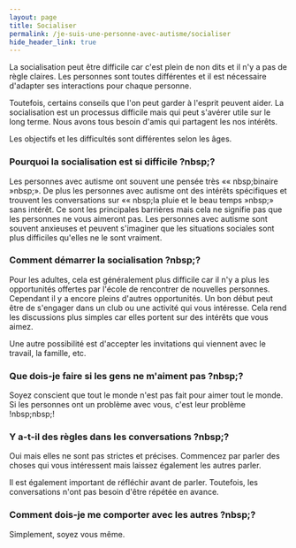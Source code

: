 ```yaml
---
layout: page
title: Socialiser
permalink: /je-suis-une-personne-avec-autisme/socialiser
hide_header_link: true
---
```


La socialisation peut être difficile car c'est plein de non dits et
il n'y a pas de règle claires.
Les personnes sont toutes différentes et il est nécessaire d'adapter ses interactions pour chaque personne.

Toutefois, certains conseils que l'on peut garder à l'esprit peuvent aider.
La socialisation est un processus difficile mais qui peut s'avérer utile sur le long terme. Nous avons tous besoin d'amis qui partagent les nos intérêts.

Les objectifs et les difficultés sont différentes selon les âges.


### Pourquoi la socialisation est si difficile ?nbsp;?

Les personnes avec autisme ont souvent une pensée très «« nbsp;binaire »nbsp;». De plus les personnes avec autisme ont des intérêts spécifiques et trouvent les conversations
sur «« nbsp;la pluie et le beau temps »nbsp;» sans intérêt.
Ce sont les principales barrières mais cela ne signifie pas que les personnes ne vous aimeront pas.
Les personnes avec autisme sont souvent anxieuses et peuvent s'imaginer que les
situations sociales sont plus difficiles qu'elles ne le sont vraiment.

### Comment démarrer la socialisation ?nbsp;?

Pour les adultes, cela est généralement plus difficile car il n'y a plus les opportunités
offertes par l'école de rencontrer de nouvelles personnes.
Cependant il y a encore pleins d'autres opportunités.
Un bon début peut être de s'engager dans un club ou une activité qui vous intéresse.
Cela rend les discussions plus simples car elles portent sur des intérêts que vous aimez.

Une autre possibilité est d'accepter les invitations qui viennent avec le travail, la famille, etc.


### Que dois-je faire si les gens ne m'aiment pas ?nbsp;?

Soyez conscient que tout le monde n'est pas fait pour aimer tout le monde.
Si les personnes ont un problème avec vous, c'est leur problème !nbsp;nbsp;!

### Y a-t-il des règles dans les conversations ?nbsp;?

Oui mais elles ne sont pas strictes et précises.
Commencez par parler des choses qui vous intéressent mais laissez également les autres parler.

Il est également important de réfléchir avant de parler.
Toutefois, les conversations n'ont pas besoin d'être répétée en avance.


### Comment dois-je me comporter avec les autres ?nbsp;?

Simplement, soyez vous même. 
